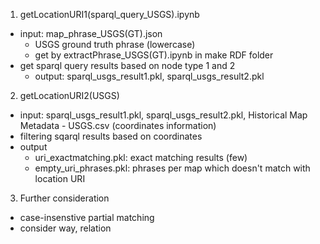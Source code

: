 1. getLocationURI1(sparql_query_USGS).ipynb
- input: map_phrase_USGS(GT).json
	- USGS ground truth phrase (lowercase) 
	- get by extractPhrase_USGS(GT).ipynb in make RDF folder
- get sparql query results based on node type 1 and 2
	- output: sparql_usgs_result1.pkl, sparql_usgs_result2.pkl

2. getLocationURI2(USGS)
- input: sparql_usgs_result1.pkl, sparql_usgs_result2.pkl, Historical Map Metadata - USGS.csv (coordinates information)
- filtering sqarql results based on coordinates
- output
	- uri_exactmatching.pkl: exact matching results (few)
	- empty_uri_phrases.pkl: phrases per map which doesn't match with location URI

3. Further consideration
- case-insenstive partial matching
- consider way, relation